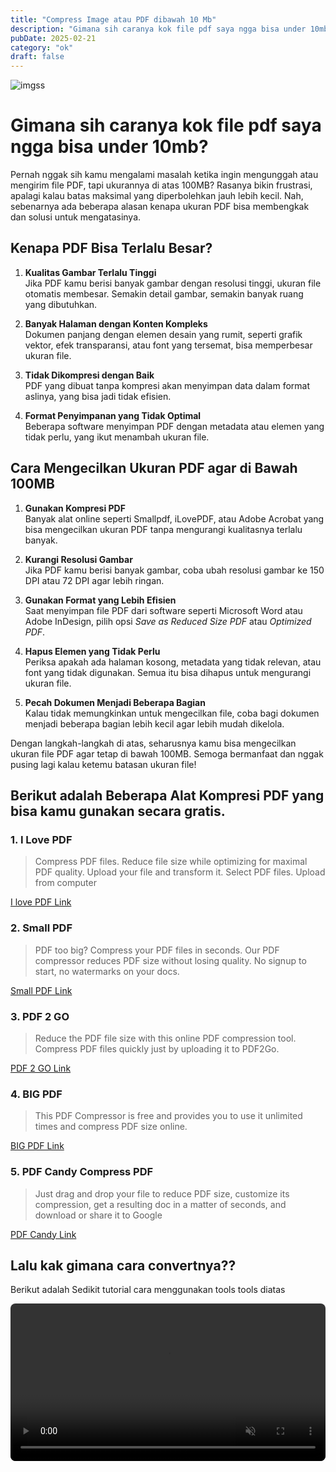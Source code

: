 ```yaml
---
title: "Compress Image atau PDF dibawah 10 Mb"
description: "Gimana sih caranya kok file pdf saya ngga bisa under 10mb?"
pubDate: 2025-02-21
category: "ok"
draft: false
---
```



![imgss](https://blog.idrsolutions.com/app/uploads/2020/10/pdf-1.png)
# Gimana sih caranya kok file pdf saya ngga bisa under 10mb?

<p>Pernah nggak sih kamu mengalami masalah ketika ingin mengunggah atau mengirim file PDF, tapi ukurannya di atas 100MB? Rasanya bikin frustrasi, apalagi kalau batas maksimal yang diperbolehkan jauh lebih kecil. Nah, sebenarnya ada beberapa alasan kenapa ukuran PDF bisa membengkak dan solusi untuk mengatasinya.</p>

## Kenapa PDF Bisa Terlalu Besar?

1. **Kualitas Gambar Terlalu Tinggi**  
   Jika PDF kamu berisi banyak gambar dengan resolusi tinggi, ukuran file otomatis membesar. Semakin detail gambar, semakin banyak ruang yang dibutuhkan.

2. **Banyak Halaman dengan Konten Kompleks**  
   Dokumen panjang dengan elemen desain yang rumit, seperti grafik vektor, efek transparansi, atau font yang tersemat, bisa memperbesar ukuran file.

3. **Tidak Dikompresi dengan Baik**  
   PDF yang dibuat tanpa kompresi akan menyimpan data dalam format aslinya, yang bisa jadi tidak efisien.

4. **Format Penyimpanan yang Tidak Optimal**  
   Beberapa software menyimpan PDF dengan metadata atau elemen yang tidak perlu, yang ikut menambah ukuran file.

## Cara Mengecilkan Ukuran PDF agar di Bawah 100MB

1. **Gunakan Kompresi PDF**  
   Banyak alat online seperti Smallpdf, iLovePDF, atau Adobe Acrobat yang bisa mengecilkan ukuran PDF tanpa mengurangi kualitasnya terlalu banyak.

2. **Kurangi Resolusi Gambar**  
   Jika PDF kamu berisi banyak gambar, coba ubah resolusi gambar ke 150 DPI atau 72 DPI agar lebih ringan.

3. **Gunakan Format yang Lebih Efisien**  
   Saat menyimpan file PDF dari software seperti Microsoft Word atau Adobe InDesign, pilih opsi *Save as Reduced Size PDF* atau *Optimized PDF*.

4. **Hapus Elemen yang Tidak Perlu**  
   Periksa apakah ada halaman kosong, metadata yang tidak relevan, atau font yang tidak digunakan. Semua itu bisa dihapus untuk mengurangi ukuran file.

5. **Pecah Dokumen Menjadi Beberapa Bagian**  
   Kalau tidak memungkinkan untuk mengecilkan file, coba bagi dokumen menjadi beberapa bagian lebih kecil agar lebih mudah dikelola.

Dengan langkah-langkah di atas, seharusnya kamu bisa mengecilkan ukuran file PDF agar tetap di bawah 100MB. Semoga bermanfaat dan nggak pusing lagi kalau ketemu batasan ukuran file!

## Berikut adalah Beberapa Alat Kompresi PDF yang bisa kamu gunakan secara gratis.

### 1. I Love PDF <br>
> Compress PDF files. Reduce file size while optimizing for maximal PDF quality. Upload your file and transform it. Select PDF files. Upload from computer <br>

[I love PDF Link](https://www.ilovepdf.com/compress_pdf)

### 2. Small PDF <br>
> PDF too big? Compress your PDF files in seconds. Our PDF compressor reduces PDF size without losing quality. No signup to start, no watermarks on your docs. <br>

[Small PDF Link](https://smallpdf.com/compress-pdf)


### 3. PDF 2 GO <br>
> Reduce the PDF file size with this online PDF compression tool. Compress PDF files quickly just by uploading it to PDF2Go. <br>

[PDF 2 GO Link](https://www.pdf2go.com/compress-pdf)

### 4. BIG PDF <br>
> This PDF Compressor is free and provides you to use it unlimited times and compress PDF size online. <br>

[BIG PDF Link](https://bigpdf.11zon.com/en/compress-pdf)

### 5. PDF Candy Compress PDF <br>
> Just drag and drop your file to reduce PDF size, customize its compression, get a resulting doc in a matter of seconds, and download or share it to Google <br>

[PDF Candy Link](https://pdfcandy.com/compress-pdf.html)

## Lalu kak gimana cara convertnya??
Berikut adalah Sedikit tutorial cara menggunakan tools tools diatas

<div style="display: flex; justify-content: center; max-width: 100%;">
    <video id="thumbnailVideo" style="width: 100%; max-width: 100%; border-radius: 8px; cursor: pointer" onclick="openPopup()" controls muted>
        <source src="../../../public/tutorialpdf.mp4" type="video/mp4">
        Your browser does not support the video tag.
    </video>
</div>

<div id="videoPopup" style="position: fixed; top: 0; left: 0; width: 100%; height: 100%; background: rgba(0,0,0,0.7); display: none; justify-content: center; align-items: center; visibility: hidden;">
    <div style="position: relative; width: auto; max-height: auto;">
        <video id="popupVideo" style="width: 100%; height: auto; border-radius: 8px; display: block; object-fit: cover;" controls muted>
            <source src="../../../public/tutorialpdf.mp4" type="video/mp4">
            Your browser does not support the video tag.
        </video>
    </div>
</div>



<!-- Margin bottom manual -->
<br><br>